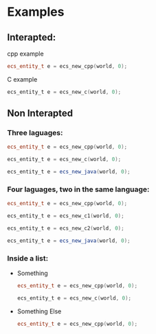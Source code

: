 # Examples

## Interapted:

cpp example

```cpp
ecs_entity_t e = ecs_new_cpp(world, 0);
```

C example

```c
ecs_entity_t e = ecs_new_c(world, 0);
```

## Non Interapted

### Three laguages:

```cpp
ecs_entity_t e = ecs_new_cpp(world, 0);
```
```c
ecs_entity_t e = ecs_new_c(world, 0);
```
```java
ecs_entity_t e = ecs_new_java(world, 0);
```

### Four laguages, two in the same language:

```cpp
ecs_entity_t e = ecs_new_cpp(world, 0);
```
```c
ecs_entity_t e = ecs_new_c1(world, 0);
```
```c
ecs_entity_t e = ecs_new_c2(world, 0);
```
```java
ecs_entity_t e = ecs_new_java(world, 0);
```

### Inside a list:

* Something

    ```cpp
    ecs_entity_t e = ecs_new_cpp(world, 0);
    ```
    
    ```c
    ecs_entity_t e = ecs_new_c(world, 0);
    ```

* Something Else

    ```cpp
    ecs_entity_t e = ecs_new_cpp(world, 0);
    ```

